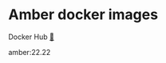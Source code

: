 # Amber docker images

Docker Hub [:link:](https://hub.docker.com/repository/docker/biopod/amber/general)

amber:22.22

